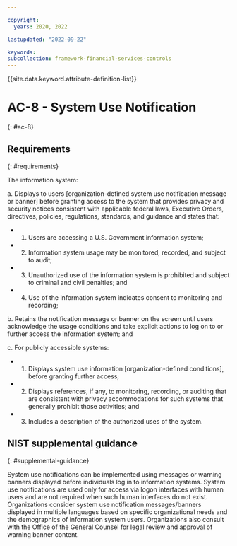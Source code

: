 ```yaml
---

copyright:
  years: 2020, 2022

lastupdated: "2022-09-22"

keywords: 
subcollection: framework-financial-services-controls
---
```


{{site.data.keyword.attribute-definition-list}}

# AC-8 - System Use Notification
{: #ac-8}

## Requirements
{: #requirements}

The information system:

a. Displays to users [organization-defined system use notification message or banner] before granting access to the system that provides privacy and security notices consistent with applicable federal laws, Executive Orders, directives, policies, regulations, standards, and guidance and states that:

- 1. Users are accessing a U.S. Government information system;
- 2. Information system usage may be monitored, recorded, and subject to audit;
- 3. Unauthorized use of the information system is prohibited and subject to criminal and civil penalties; and
- 4. Use of the information system indicates consent to monitoring and recording;

b. Retains the notification message or banner on the screen until users acknowledge the usage conditions and take explicit actions to log on to or further access the information system; and

c. For publicly accessible systems:

- 1. Displays system use information [organization-defined conditions], before granting further access;
- 2. Displays references, if any, to monitoring, recording, or auditing that are consistent with privacy accommodations for such systems that generally prohibit those activities; and
- 3. Includes a description of the authorized uses of the system.

## NIST supplemental guidance
{: #supplemental-guidance}

System use notifications can be implemented using messages or warning banners displayed before individuals log in to information systems. System use notifications are used only for access via logon interfaces with human users and are not required when such human interfaces do not exist. Organizations consider system use notification messages/banners displayed in multiple languages based on specific organizational needs and the demographics of information system users. Organizations also consult with the Office of the General Counsel for legal review and approval of warning banner content.

